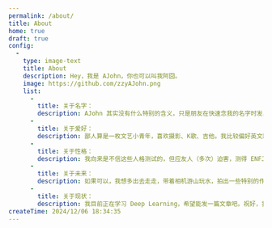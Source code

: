 ```yaml
---
permalink: /about/
title: About
home: true
draft: true
config:
  -
    type: image-text
    title: About
    description: Hey，我是 AJohn，你也可以叫我阿囧。
    image: https://github.com/zzyAJohn.png
    list:
      -
        title: 关于名字：
        description: AJohn 其实没有什么特别的含义，只是朋友在快速念我的名字时发出的声音，遂作为昵称使用。
      -
        title: 关于爱好：
        description: 鄙人算是一枚文艺小青年，喜欢摄影、K歌、吉他。我比较偏好英文歌，喜欢的乐队有梦龙、共和时代、酷玩等；个人歌手则诸如猹、黄老板、霉霉、马老五、比伯等；中文歌手我则偏爱杰伦、紫棋、俊杰。偶尔剪点视频，虚拟分身日常出没于B站。因为我很喜欢牢大，所以有时也爱玩点抽象。近些年开始健身，也是希望能早日成为大肌霸吧。
      -
        title: 关于性格：
        description: 我向来是不信这些人格测试的，但应友人（多次）迫害，测得 ENFJ-A 主人公。
      -
        title: 关于未来：
        description: 如果可以，我想多出去走走，带着相机游山玩水，拍出一些特别的作品，活在当下，记录当下，珍惜当下。计划多读一些书，自从高中结束，我的阅读时间大幅减少，我似乎渐渐失去这一爱好了。
      -
        title: 关于现状：
        description: 我目前正在学习 Deep Learning，希望能发一篇文章吧。祝好，我爱你们！
createTime: 2024/12/06 18:34:35
---
```

